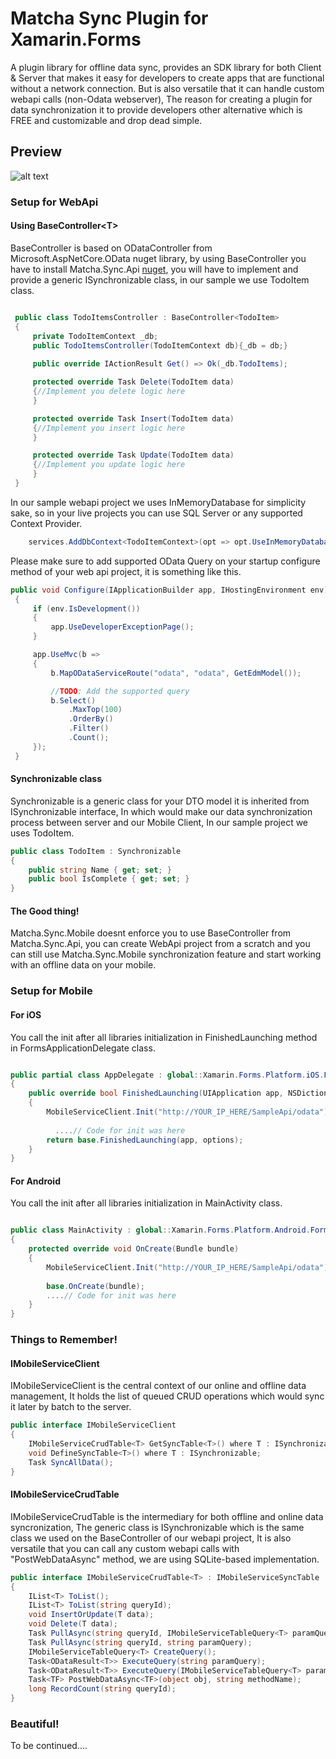 # Matcha Sync Plugin for Xamarin.Forms
A plugin library for offline data sync, provides an SDK library for both Client & Server that makes it easy for developers to create apps that are functional without a network connection. But is also versatile that it can handle custom webapi calls (non-Odata webserver), The reason for creating a plugin for data synchronization it to provide developers other alternative which is FREE and customizable and drop dead simple. 
 
## Preview
 ![alt text](https://github.com/winstongubantes/matcha.sync/blob/master/Images/valid.gif "Sample In Action")

 
### Setup for WebApi
 
#### Using BaseController<T\>
 
BaseController is based on ODataController from Microsoft.AspNetCore.OData nuget library, by using BaseController you have to install Matcha.Sync.Api [nuget](https://www.nuget.org/packages/Matcha.Sync.Api/), you will have to implement and provide a generic ISynchronizable class, in our sample we use TodoItem class. 
 
 ```csharp
 
  public class TodoItemsController : BaseController<TodoItem>
  {
	  private TodoItemContext _db;
      public TodoItemsController(TodoItemContext db){_db = db;}
   
      public override IActionResult Get() => Ok(_db.TodoItems);

      protected override Task Delete(TodoItem data)
      {//Implement you delete logic here
      }

      protected override Task Insert(TodoItem data)
      {//Implement you insert logic here
      }

      protected override Task Update(TodoItem data)
      {//Implement you update logic here
      }
  }
 ```
 
In our sample webapi project we uses InMemoryDatabase for simplicity sake, so in your live projects you can use SQL Server or any supported Context Provider. 

 ```csharp
	 services.AddDbContext<TodoItemContext>(opt => opt.UseInMemoryDatabase("TodoItems"));
 ```
 
 Please make sure to add supported OData Query on your startup configure method of your web api project, it is something like this.
  ```csharp
  public void Configure(IApplicationBuilder app, IHostingEnvironment env)
   {
       if (env.IsDevelopment())
       {
           app.UseDeveloperExceptionPage();
       }

       app.UseMvc(b =>
       {
           b.MapODataServiceRoute("odata", "odata", GetEdmModel());

           //TODO: Add the supported query
           b.Select()
               .MaxTop(100)
               .OrderBy()
               .Filter()
               .Count();
       });
   }
 ```

#### Synchronizable class

Synchronizable is a generic class for your DTO model it is inherited from ISynchronizable interface, In which would make our data synchronization process between server and our Mobile Client, In our sample project we uses TodoItem. 

 ```csharp
 public class TodoItem : Synchronizable
 {
     public string Name { get; set; }
     public bool IsComplete { get; set; }
 }
 ```

#### The Good thing!

Matcha.Sync.Mobile doesnt enforce you to use BaseController from Matcha.Sync.Api, you can create  WebApi  project from a scratch and you can still use Matcha.Sync.Mobile synchronization feature and start working with an offline data on your mobile. 

 
### Setup for Mobile 
 
#### For iOS
 
You call the init after all libraries initialization in FinishedLaunching method in FormsApplicationDelegate class.
 
 ```csharp
 
public partial class AppDelegate : global::Xamarin.Forms.Platform.iOS.FormsApplicationDelegate
 {
     public override bool FinishedLaunching(UIApplication app, NSDictionary options)
     {
         MobileServiceClient.Init("http://YOUR_IP_HERE/SampleApi/odata");
         
           ....// Code for init was here
         return base.FinishedLaunching(app, options);
     }
 }
 
 ```

#### For Android
 
You call the init after all libraries initialization in MainActivity class.
 
 ```csharp
 
public class MainActivity : global::Xamarin.Forms.Platform.Android.FormsAppCompatActivity
 {
     protected override void OnCreate(Bundle bundle)
     {
	     MobileServiceClient.Init("http://YOUR_IP_HERE/SampleApi/odata");
	     
	     base.OnCreate(bundle);
         ....// Code for init was here
     }
 }
 
 ```

### Things to Remember!

#### IMobileServiceClient

IMobileServiceClient is the central context of our online and offline data management, It holds the list of queued CRUD operations which would sync it later by batch to the server.

 ```csharp
public interface IMobileServiceClient
 {
     IMobileServiceCrudTable<T> GetSyncTable<T>() where T : ISynchronizable;
     void DefineSyncTable<T>() where T : ISynchronizable;
     Task SyncAllData();
 }
 ```

#### IMobileServiceCrudTable
 
IMobileServiceCrudTable is the intermediary for both offline and online data syncronization, The generic class is ISynchronizable which is the same class we used on the BaseController of our webapi project, It is also versatile that you can call any custom webapi calls with "PostWebDataAsync" method, we are using SQLite-based implementation.

 ```csharp
 public interface IMobileServiceCrudTable<T> : IMobileServiceSyncTable
 {
     IList<T> ToList();
     IList<T> ToList(string queryId);
     void InsertOrUpdate(T data);
     void Delete(T data);
     Task PullAsync(string queryId, IMobileServiceTableQuery<T> paramQuery);
     Task PullAsync(string queryId, string paramQuery);
     IMobileServiceTableQuery<T> CreateQuery();
     Task<ODataResult<T>> ExecuteQuery(string paramQuery);
     Task<ODataResult<T>> ExecuteQuery(IMobileServiceTableQuery<T> paramQuery);
     Task<TF> PostWebDataAsync<TF>(object obj, string methodName);
     long RecordCount(string queryId);
 }
 ```

 
### Beautiful!
 
 To be continued....

